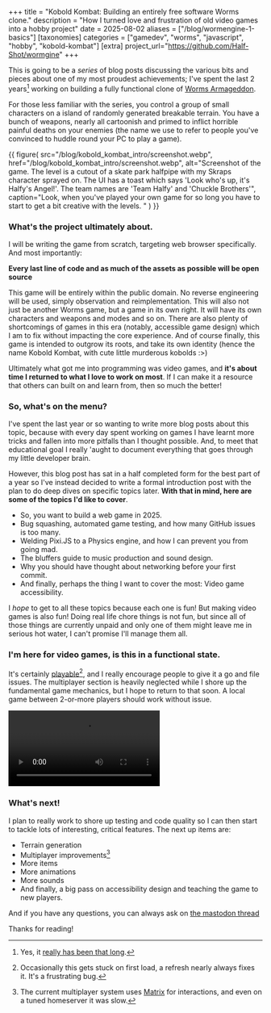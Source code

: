 +++
title = "Kobold Kombat: Building an entirely free software Worms clone."
description = "How I turned love and frustration of old video games into a hobby project"
date = 2025-08-02
aliases = ["/blog/wormengine-1-basics"]
[taxonomies]
categories = ["gamedev", "worms", "javascript", "hobby", "kobold-kombat"]
[extra]
project_url="https://github.com/Half-Shot/wormgine"
+++


This is going to be a *series* of blog posts discussing the various bits and pieces about one of my most proudest achievements;
I've spent the last 2 years[^1] working on building a fully functional clone of [Worms Armageddon](https://en.wikipedia.org/wiki/Worms_Armageddon).

For those less familiar with the series, you control a group of small characters on a island of randomly generated breakable terrain. You have
a bunch of weapons, nearly all cartoonish and primed to inflict horrible painful deaths on your enemies (the name we use to refer to people you've convinced
to huddle round your PC to play a game).

{{ figure(
    src="/blog/kobold_kombat_intro/screenshot.webp",
    href="/blog/kobold_kombat_intro/screenshot.webp",
    alt="Screenshot of the game. The level is a cutout of a skate park halfpipe with my Skraps character sprayed on. The UI has a toast which says 'Look who's up, it's Halfy's Angel!'. The team names are 'Team Halfy' and 'Chuckle Brothers'",
    caption="Look, when you've played your own game for so long you have to start to get a bit creative with the levels. "
) }}


### What's the project ultimately about.

I will be writing the game from scratch, targeting web browser specifically. And most importantly:

**Every last line of code and as much of the assets as possible will be open source**

This game will be entirely within the public domain. No reverse engineering will be used, simply observation and reimplementation. This will also not just be
another Worms game, but a game in its own right. It will have its own characters and weapons and modes and so on. There are also plenty of shortcomings of games
in this era (notably, accessible game design) which I am to fix without impacting the core experience. And of course finally, this game is intended to outgrow
its roots, and take its own identity (hence the name Kobold Kombat, with cute little murderous kobolds :>)

Ultimately what got me into programming was video games, and **it's about time I returned to what I love to work on most**. If I can make it a resource
that others can built on and learn from, then so much the better!

### So, what's on the menu?

I've spent the last year or so wanting to write more blog posts about this topic, because with every day spent working on games I have learnt more tricks and
fallen into more pitfalls than I thought possible. And, to meet that educational goal I really 'aught to document everything that goes through my little developer
brain.

However, this blog post has sat in a half completed form for the best part of a year so I've instead decided to write a formal introduction post with the plan to do
deep dives on specific topics later. **With that in mind, here are some of the topics I'd like to cover**.

 - So, you want to build a web game in 2025.
 - Bug squashing, automated game testing, and how many GitHub issues is too many.
 - Welding Pixi.JS to a Physics engine, and how I can prevent you from going mad.
 - The bluffers guide to music production and sound design.
 - Why you should have thought about networking before your first commit.
 - And finally, perhaps the thing I want to cover the most: Video game accessibility.


I *hope* to get to all these topics because each one is fun! But making video games is also fun! Doing real life chore things is not fun, but since all of those
things are currently unpaid and only one of them might leave me in serious hot water, I can't promise I'll manage them all.

### I'm here for video games, is this in a functional state.

It's certainly [playable](https://half-shot.github.io/wormgine/)[^2], and I really encourage people to give it a go and file issues. The multiplayer section
is heavily neglected while I shore up the fundamental game mechanics, but I hope to return to that soon. A local game between 2-or-more players should work without issue.


<video alt="Gameplay video" src="demo.webm" controls> </video>


### What's next!

I plan to really work to shore up testing and code quality so I can then start to tackle lots of interesting, critical features. The next up items are:

 - Terrain generation
 - Multiplayer improvements[^3]
 - More items
 - More animations
 - More sounds
 - And finally, a big pass on accessibility design and teaching the game to new players.

And if you have any questions, you can always ask on [the mastodon thread](https://mastodon.half-shot.uk/@halfy/114963948231166102)

Thanks for reading!

[^1]: Yes, it [really has been that long](https://github.com/Half-Shot/wormgine/tree/74656c1dac389043167f222f4e889111fb71df58). 
[^2]: Occasionally this gets stuck on first load, a refresh nearly always fixes it. It's a frustrating bug.
[^3]: The current multiplayer system uses [Matrix](https://matrix.org/) for interactions, and even on a tuned homeserver it was slow.
